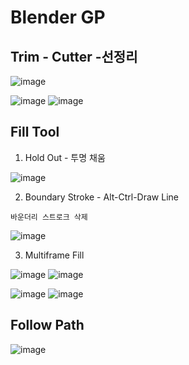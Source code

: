 Blender GP
==============


Trim - Cutter -선정리
------------------

![image](https://user-images.githubusercontent.com/30430227/183557758-06a7a2cf-2563-4b1f-b561-e2a888c7cb2c.png)

![image](https://user-images.githubusercontent.com/30430227/183557784-241e5b1a-ba70-4a1d-a54b-92e089b2cea4.png)
![image](https://user-images.githubusercontent.com/30430227/183557824-9904c4b2-5105-4aa1-abb3-9af0748c7922.png)



Fill Tool
--------------

1. Hold Out - 투명 채움

![image](https://user-images.githubusercontent.com/30430227/183556862-573ab911-a6df-4c28-be94-71c042f91786.png)


2. Boundary Stroke - Alt-Ctrl-Draw Line

`바운더리 스트로크 삭제`

![image](https://user-images.githubusercontent.com/30430227/183557400-5193999f-63cd-4dc6-8f41-c948aee1075f.png)


3. Multiframe Fill

![image](https://user-images.githubusercontent.com/30430227/183563683-b8055c23-908c-4ed1-ad8f-13299b912ec7.png)
![image](https://user-images.githubusercontent.com/30430227/183563709-24366552-dd8f-45f4-945b-729f91fef72b.png)

![image](https://user-images.githubusercontent.com/30430227/183563733-32569e62-2527-4bcd-892c-7f020b1cb1a3.png)
![image](https://user-images.githubusercontent.com/30430227/183563755-a70522f0-d880-4f83-afd9-6af8fe850aeb.png)


Follow Path
----------

![image](https://user-images.githubusercontent.com/30430227/183569799-ad50cd15-1551-44c1-a8ae-988b011d1255.png)




